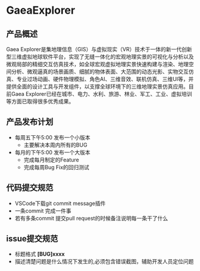# GaeaExplorer

## 产品概述
Gaea Explorer是集地理信息（GIS）与虚拟现实（VR）技术于一体的新一代创新型三维虚拟地球软件平台，实现了无缝一体化的宏观地理实景的可视化与分析以及微观局部的精细交互仿真技术，如全球宏观虚拟地理实景快速构建与渲染、地理空间分析、微观逼真的场景画质、细腻的物体表面、大范围的动态光影、实物交互仿真、专业过场动画、硬件物理模拟、角色AI、三维音效、联机仿真、三维UI等，并提供全面的设计工具与开发组件，以支撑全球环境下的三维地理实景仿真应用。目前Gaea Explorer已经在城市、电力、水利、旅游、林业、军工、工业、虚拟培训等方面已取得很多优秀成果。

## 产品发布计划

- 每周五下午5:00 发布一个小版本
  - 主要解决本周内所有的BUG
- 每月的下午5:00 发布一个大版本
  - 完成每月制定的Feature
  - 完成每周Bug Fix的回归测试


## 代码提交规范

- VSCode下载git commit message插件 
- 一条commit 完成一件事
- 若有多条commit 提交pull request的时候备注说明每一条干了什么
  
## issue提交规范

- 标题格式 **[BUG]xxxx** 
- 描述清楚问题是什么情况下发生的,必须包含错误截图，辅助开发人员定位问题
  
